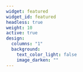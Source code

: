 ```yaml
---
widget: featured
widget_id: featured
headless: true
weight: 10
active: true
design:
  columns: "1"
  background:
    text_color_light: false
    image_darken: ""
---
```

